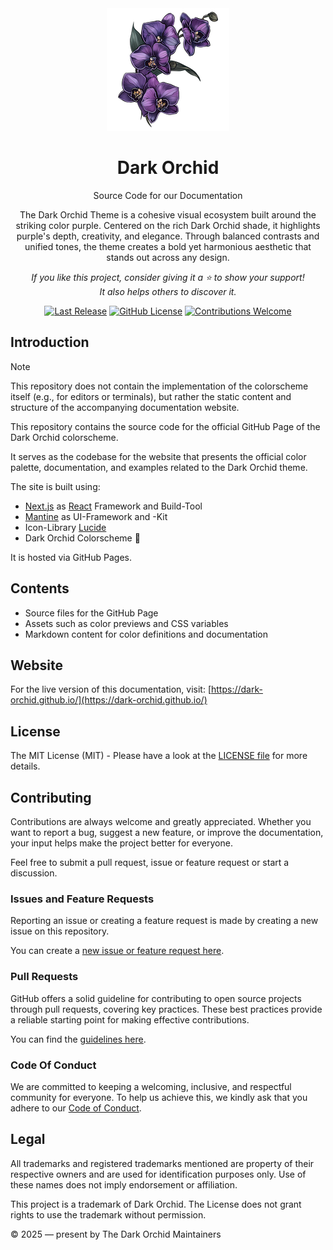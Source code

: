 <div align="center">
  <img width="196" height="196" src="https://github.com/dark-orchid/.github/blob/main/logo/196x196.png" />
  <h1>Dark Orchid</h1>

  Source Code for our Documentation

  The Dark Orchid Theme is a cohesive visual ecosystem built around the striking color purple. Centered on the rich Dark Orchid shade, it highlights purple's depth, creativity, and elegance. Through balanced contrasts and unified tones, the theme creates a bold yet harmonious aesthetic that stands out across any design.

  *If you like this project, consider giving it a ⭐ to show your support!*<br/>
  *It also helps others to discover it.*

  [![Last Release](https://img.shields.io/github/v/release/dark-orchid/dark-orchid.github.io?sort=semver&display_name=release&color=7300ff)](./)
  [![GitHub License](https://img.shields.io/github/license/dark-orchid/dark-orchid.github.io?color=7300ff)](./LICENSE)
  [![Contributions Welcome](https://img.shields.io/badge/contributions-welcome-7300ff)](./)
</div>

## Introduction
> [!NOTE]
> This repository does not contain the implementation of the colorscheme itself (e.g., for editors or terminals), but rather the static content and structure of the accompanying documentation website.

This repository contains the source code for the official GitHub Page of the Dark Orchid colorscheme.

It serves as the codebase for the website that presents the official color palette, documentation, and examples related to the Dark Orchid theme.

The site is built using:
- [Next.js](https://nextjs.org/) as [React](https://react.dev/) Framework and Build-Tool
- [Mantine](https://mantine.dev/) as UI-Framework and -Kit
- Icon-Library [Lucide](https://lucide.dev/)
- Dark Orchid Colorscheme 🪻

It is hosted via GitHub Pages.

## Contents
- Source files for the GitHub Page
- Assets such as color previews and CSS variables
- Markdown content for color definitions and documentation

## Website
For the live version of this documentation, visit: [https://dark-orchid.github.io/](https://dark-orchid.github.io/)

## License
The MIT License (MIT) - Please have a look at the [LICENSE file](./LICENSE) for more details.

## Contributing
Contributions are always welcome and greatly appreciated. Whether you want to report a bug, suggest a new feature, or improve the documentation, your input helps make the project better for everyone.

Feel free to submit a pull request, issue or feature request or start a discussion.

### Issues and Feature Requests
Reporting an issue or creating a feature request is made by creating a new issue on this repository.

You can create a [new issue or feature request here](../../issues/new/choose).

### Pull Requests
GitHub offers a solid guideline for contributing to open source projects through pull requests, covering key practices. These best practices provide a reliable starting point for making effective contributions.

You can find the [guidelines here](https://docs.github.com/get-started/exploring-projects-on-github/contributing-to-a-project).

### Code Of Conduct
We are committed to keeping a welcoming, inclusive, and respectful community for everyone. To help us achieve this, we kindly ask that you adhere to our [Code of Conduct](./CODE_OF_CONDUCT.md).

## Legal

All trademarks and registered trademarks mentioned are property of their respective owners and are used for identification purposes only. Use of these names does not imply endorsement or affiliation.

This project is a trademark of Dark Orchid. The License does not grant rights to use the trademark without permission.

© 2025 — present by The Dark Orchid Maintainers
